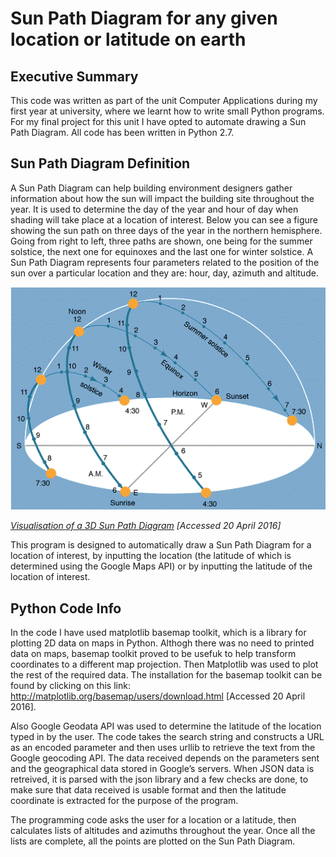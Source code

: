 # Sun Path Diagram for any given location or latitude on earth

## Executive Summary
This code was written as part of the unit Computer Applications during my first year at university, where we learnt how to write small Python programs. For my final project for this unit I have opted to automate drawing a Sun Path Diagram. All code has been written in Python 2.7.


## Sun Path Diagram Definition

A Sun Path Diagram can help building environment designers gather information about how the sun will impact the building site throughout the year. It is used to determine the day of the year and hour of day when shading will take place at a location of interest. Below you can see a figure showing the sun path on three days of the year in the northern hemisphere. Going from right to left, three paths are shown, one being for the summer solstice, the next one for equinoxes and the last one for winter solstice. A Sun Path Diagram represents four parameters related to the position of the sun over a particular location and they are: hour, day, azimuth and altitude. 

![](./sun_path_expl.gif)

*[Visualisation of a 3D Sun Path Diagram](http://friskykcollyer.blogspot.co.uk/2010/06/sun−path.html) \[Accessed 20 April 2016\]*

This program is designed to automatically draw a Sun Path Diagram for a location of interest, by inputting the location (the latitude of which is determined using the Google Maps API) or by inputting the latitude of the location of interest.

## Python Code Info
In the code I have used matplotlib basemap toolkit, which is a library for plotting 2D data on maps in Python. Althogh there was no need to printed data on maps, basemap toolkit proved to be usefuk to help transform coordinates to a different map projection. Then Matplotlib was used to plot the rest of the required data. The installation for the basemap toolkit can be found by clicking on this link: http://matplotlib.org/basemap/users/download.html \[Accessed 20 April 2016\].

Also Google Geodata API was used to determine the latitude of the location typed in by the user. The code takes the search string and constructs a URL as an encoded parameter and then uses urllib to retrieve the text from the Google geocoding API. The data received depends on the parameters sent and the geographical data stored in Google’s servers. When JSON data is retreived, it is parsed with the json library and a few checks are done, to make sure that data received is usable format and then the latitude coordinate is extracted for the purpose of the program.

The programming code asks the user for a location or a latitude, then calculates lists of altitudes and azimuths throughout the year. Once all the lists are complete, all the points are plotted on the Sun Path Diagram.
